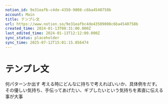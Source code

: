 ```yaml
---
notion_id: 9e31eafb-c4de-4350-9008-c6ba4540758b
account: Main
title: テンプレ文
url: https://www.notion.so/9e31eafbc4de43509008c6ba4540758b
created_time: 2024-01-13T08:31:00.000Z
last_edited_time: 2024-01-13T12:12:00.000Z
sync_status: placeholder
sync_time: 2025-07-12T15:01:15.056474
---
```

# テンプレ文

何パターンか出す
考える時にどんなに持ちで考えればいいか、具体例をだす。
その優しい気持ち、手伝ってあげたい、ギブしたいという気持ちを素直に伝える事が大事